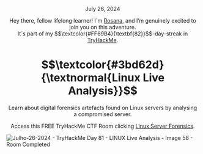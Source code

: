<p align="center">July 26, 2024</p>
<p align="center">Hey there, fellow lifelong learner! I´m <a href="https://www.linkedin.com/in/rosanafssantos/">Rosana</a>, and I’m genuinely excited to join you on this adventure.<br>
It´s part of my $$\textcolor{#FF69B4}{\textbf{82}}$$-day-streak in  <a href="https://tryhackme.com/r/hacktivities">TryHackMe</a>.</p>

<h1 align="center">
  $$\textcolor{#3bd62d}{\textnormal{Linux Live Analysis}}$$
</h1>
<p align="center">Learn about digital forensics artefacts found on Linux servers by analysing a compromised server.</p>
<p align="center">Access this FREE TryHackMe CTF Room clicking <a href="https://tryhackme.com/r/room/linuxserverforensics">Linux Server Forensics</a>.</p>

                                                              

![Julho-26-2024 - TryHackMe  Day 81 - LINUX Live Analysis - Image 58 - Room Completed](https://github.com/user-attachments/assets/97d1f6ac-ccd7-44b0-8236-7116de17db14)

